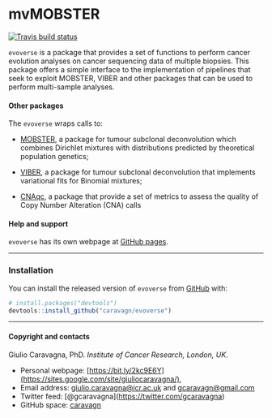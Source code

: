 
# mvMOBSTER

<!-- badges: start -->

[![Travis build
status](https://travis-ci.org/caravagn/evoverse.svg?branch=master)](https://travis-ci.org/caravagn/evoverse)
<!-- badges: end -->

`evoverse` is a package that provides a set of functions to perform
cancer evolution analyses on cancer sequencing data of multiple
biopsies. This package offers a simple interface to the implementation
of pipelines that seek to exploit MOBSTER, VIBER and other packages that
can be used to perform multi-sample analyses.

#### Other packages

The `evoverse` wraps calls to:

  - [MOBSTER](https://caravagn.github.io/MOBSTER/), a package for tumour
    subclonal deconvolution which combines Dirichlet mixtures with
    distributions predicted by theoretical population genetics;

  - [VIBER](https://caravagn.github.io/VIBER/), a package for tumour
    subclonal deconvolution that implements variational fits for
    Binomial mixtures;

  - [CNAqc](https://caravagn.github.io/CNAqc/), a package that provide a
    set of metrics to assess the quality of Copy Number Alteration (CNA)
    calls

#### Help and support

`evoverse` has its own webpage at [GitHub
pages](https://caravagn.github.io/evoverse/).

-----

### Installation

You can install the released version of `evoverse` from
[GitHub](https://github.com/) with:

``` r
# install.packages("devtools")
devtools::install_github("caravagn/evoverse")
```

-----

#### Copyright and contacts

Giulio Caravagna, PhD. *Institute of Cancer Research, London, UK*.

  - Personal webpage:
    [https://bit.ly/2kc9E6Y](https://sites.google.com/site/giuliocaravagna/),
  - Email address: <giulio.caravagna@icr.ac.uk> and
    <gcaravagn@gmail.com>
  - Twitter feed: \[@gcaravagna\](<https://twitter.com/gcaravagna>)
  - GitHub space: [caravagn](https://github.com/caravagn)
